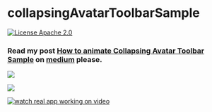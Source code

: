 # collapsingAvatarToolbarSample

[![License Apache 2.0](https://img.shields.io/badge/License-Apache%202.0-blue.svg?style=true)](http://www.apache.org/licenses/LICENSE-2.0)


### Read my post [How to animate Collapsing Avatar Toolbar Sample](https://medium.com/@anatoliy8827/how-to-animate-collapsing-avatar-toolbar-sample-f3f37ab6c35e) on [medium](https://medium.com) please.


![](https://github.com/SergeyBurlaka/CollapsingAvatarToolbarSample/blob/develop/art/beil_gif_14m_cropped.gif)


![](https://github.com/SergeyBurlaka/CollapsingAvatarToolbarSample/blob/develop/art/ledger_gif_15M_cropped.gif)

 
[![watch real app working on video](https://github.com/SergeyBurlaka/CollapsingAvatarToolbarSample/blob/develop/art/3a44044605.jpg)](https://youtu.be/XGAY-VymlUI)



